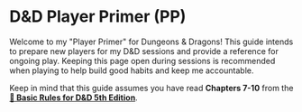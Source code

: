 # D&D Player Primer (PP)

Welcome to my "Player Primer" for Dungeons & Dragons! This guide intends to prepare new players for my D&D sessions and provide a reference for ongoing play. Keeping this page open during sessions is recommended when playing to help build good habits and keep me accountable.

Keep in mind that this guide assumes you have read **Chapters 7-10** from the **<a href="https://www.dndbeyond.com/sources/basic-rules" target="_blank">🐉 Basic Rules for D&D 5th Edition</a>**.